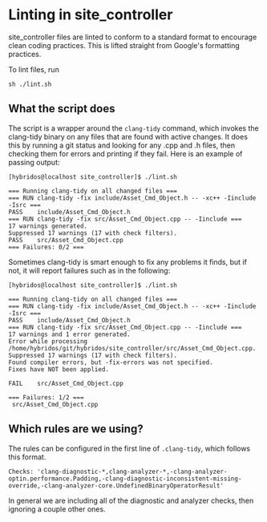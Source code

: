 # Linting in site_controller
site_controller files are linted to conform to a standard format to encourage clean coding practices. This is lifted straight from Google's formatting practices.

To lint files, run
```
sh ./lint.sh
```

## What the script does
The script is a wrapper around the `clang-tidy` command, which invokes the clang-tidy binary on any files that are found with active changes. It does this by running a git status and looking for any .cpp and .h files, then checking them for errors and printing if they fail. Here is an example of passing output:
```
[hybridos@localhost site_controller]$ ./lint.sh

=== Running clang-tidy on all changed files ===
=== RUN clang-tidy -fix include/Asset_Cmd_Object.h -- -xc++ -Iinclude -Isrc ===
PASS    include/Asset_Cmd_Object.h
=== RUN clang-tidy -fix src/Asset_Cmd_Object.cpp -- -Iinclude ===
17 warnings generated.
Suppressed 17 warnings (17 with check filters).
PASS    src/Asset_Cmd_Object.cpp
=== Failures: 0/2 ===
```
Sometimes clang-tidy is smart enough to fix any problems it finds, but if not, it will report failures such as in the following:
```
[hybridos@localhost site_controller]$ ./lint.sh

=== Running clang-tidy on all changed files ===
=== RUN clang-tidy -fix include/Asset_Cmd_Object.h -- -xc++ -Iinclude -Isrc ===
PASS    include/Asset_Cmd_Object.h
=== RUN clang-tidy -fix src/Asset_Cmd_Object.cpp -- -Iinclude ===
17 warnings and 1 error generated.
Error while processing /home/hybridos/git/hybridos/site_controller/src/Asset_Cmd_Object.cpp.
Suppressed 17 warnings (17 with check filters).
Found compiler errors, but -fix-errors was not specified.
Fixes have NOT been applied.

FAIL    src/Asset_Cmd_Object.cpp

=== Failures: 1/2 ===
 src/Asset_Cmd_Object.cpp

```


## Which rules are we using?
The rules can be configured in the first line of `.clang-tidy`, which follows this format.
```
Checks: 'clang-diagnostic-*,clang-analyzer-*,-clang-analyzer-optin.performance.Padding,-clang-diagnostic-inconsistent-missing-override,-clang-analyzer-core.UndefinedBinaryOperatorResult'
```

In general we are including all of the diagnostic and analyzer checks, then ignoring a couple other ones.
